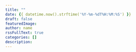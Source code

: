 ```yaml
---
title: ""
date: {{ datetime.now().strftime('%Y-%m-%dT%H:%M:%S') }}
draft: false
featuredImage: 
author: name
rssFullText: true
categories: []
description:
---
```

